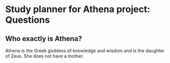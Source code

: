# Study planner for Athena project: Questions

## Who exactly is Athena?
Athena is the Greek goddess of knowledge and wisdom and is the daughter of Zeus. She does not have a mother.
